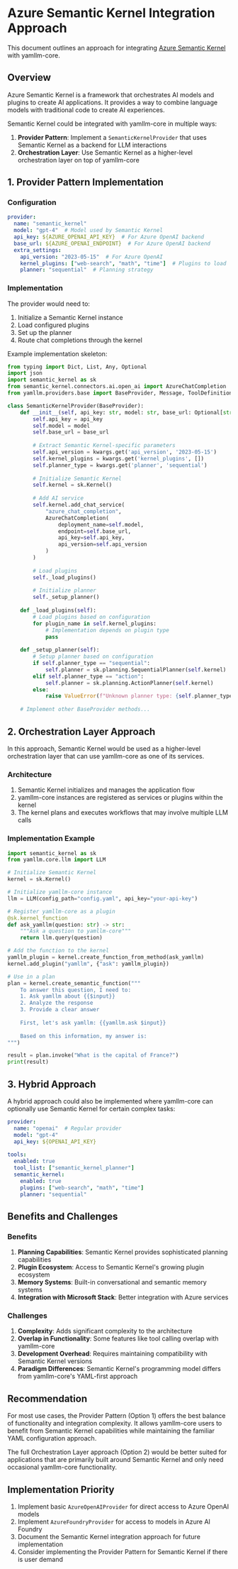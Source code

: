 # Azure Semantic Kernel Integration Approach

This document outlines an approach for integrating [Azure Semantic Kernel](https://learn.microsoft.com/en-us/semantic-kernel/overview/) with yamllm-core.

## Overview

Azure Semantic Kernel is a framework that orchestrates AI models and plugins to create AI applications. It provides a way to combine language models with traditional code to create AI experiences. 

Semantic Kernel could be integrated with yamllm-core in multiple ways:

1. **Provider Pattern**: Implement a `SemanticKernelProvider` that uses Semantic Kernel as a backend for LLM interactions
2. **Orchestration Layer**: Use Semantic Kernel as a higher-level orchestration layer on top of yamllm-core

## 1. Provider Pattern Implementation

### Configuration

```yaml
provider:
  name: "semantic_kernel"
  model: "gpt-4"  # Model used by Semantic Kernel
  api_key: ${AZURE_OPENAI_API_KEY}  # For Azure OpenAI backend
  base_url: ${AZURE_OPENAI_ENDPOINT}  # For Azure OpenAI backend
  extra_settings:
    api_version: "2023-05-15"  # For Azure OpenAI
    kernel_plugins: ["web-search", "math", "time"]  # Plugins to load
    planner: "sequential"  # Planning strategy
```

### Implementation

The provider would need to:

1. Initialize a Semantic Kernel instance
2. Load configured plugins
3. Set up the planner
4. Route chat completions through the kernel

Example implementation skeleton:

```python
from typing import Dict, List, Any, Optional
import json
import semantic_kernel as sk
from semantic_kernel.connectors.ai.open_ai import AzureChatCompletion
from yamllm.providers.base import BaseProvider, Message, ToolDefinition

class SemanticKernelProvider(BaseProvider):
    def __init__(self, api_key: str, model: str, base_url: Optional[str] = None, **kwargs):
        self.api_key = api_key
        self.model = model
        self.base_url = base_url
        
        # Extract Semantic Kernel-specific parameters
        self.api_version = kwargs.get('api_version', '2023-05-15')
        self.kernel_plugins = kwargs.get('kernel_plugins', [])
        self.planner_type = kwargs.get('planner', 'sequential')
        
        # Initialize Semantic Kernel
        self.kernel = sk.Kernel()
        
        # Add AI service
        self.kernel.add_chat_service(
            "azure_chat_completion", 
            AzureChatCompletion(
                deployment_name=self.model,
                endpoint=self.base_url,
                api_key=self.api_key,
                api_version=self.api_version
            )
        )
        
        # Load plugins
        self._load_plugins()
        
        # Initialize planner
        self._setup_planner()
        
    def _load_plugins(self):
        # Load plugins based on configuration
        for plugin_name in self.kernel_plugins:
            # Implementation depends on plugin type
            pass
            
    def _setup_planner(self):
        # Setup planner based on configuration
        if self.planner_type == "sequential":
            self.planner = sk.planning.SequentialPlanner(self.kernel)
        elif self.planner_type == "action":
            self.planner = sk.planning.ActionPlanner(self.kernel)
        else:
            raise ValueError(f"Unknown planner type: {self.planner_type}")
            
    # Implement other BaseProvider methods...
```

## 2. Orchestration Layer Approach

In this approach, Semantic Kernel would be used as a higher-level orchestration layer that can use yamllm-core as one of its services.

### Architecture

1. Semantic Kernel initializes and manages the application flow
2. yamllm-core instances are registered as services or plugins within the kernel
3. The kernel plans and executes workflows that may involve multiple LLM calls

### Implementation Example

```python
import semantic_kernel as sk
from yamllm.core.llm import LLM

# Initialize Semantic Kernel
kernel = sk.Kernel()

# Initialize yamllm-core instance
llm = LLM(config_path="config.yaml", api_key="your-api-key")

# Register yamllm-core as a plugin
@sk.kernel_function
def ask_yamllm(question: str) -> str:
    """Ask a question to yamllm-core"""
    return llm.query(question)

# Add the function to the kernel
yamllm_plugin = kernel.create_function_from_method(ask_yamllm)
kernel.add_plugin("yamllm", {"ask": yamllm_plugin})

# Use in a plan
plan = kernel.create_semantic_function("""
    To answer this question, I need to:
    1. Ask yamllm about {{$input}}
    2. Analyze the response
    3. Provide a clear answer
    
    First, let's ask yamllm: {{yamllm.ask $input}}
    
    Based on this information, my answer is:
""")

result = plan.invoke("What is the capital of France?")
print(result)
```

## 3. Hybrid Approach

A hybrid approach could also be implemented where yamllm-core can optionally use Semantic Kernel for certain complex tasks:

```yaml
provider:
  name: "openai"  # Regular provider
  model: "gpt-4"
  api_key: ${OPENAI_API_KEY}
  
tools:
  enabled: true
  tool_list: ["semantic_kernel_planner"]
  semantic_kernel:
    enabled: true
    plugins: ["web-search", "math", "time"]
    planner: "sequential"
```

## Benefits and Challenges

### Benefits

1. **Planning Capabilities**: Semantic Kernel provides sophisticated planning capabilities
2. **Plugin Ecosystem**: Access to Semantic Kernel's growing plugin ecosystem
3. **Memory Systems**: Built-in conversational and semantic memory systems
4. **Integration with Microsoft Stack**: Better integration with Azure services

### Challenges

1. **Complexity**: Adds significant complexity to the architecture
2. **Overlap in Functionality**: Some features like tool calling overlap with yamllm-core
3. **Development Overhead**: Requires maintaining compatibility with Semantic Kernel versions
4. **Paradigm Differences**: Semantic Kernel's programming model differs from yamllm-core's YAML-first approach

## Recommendation

For most use cases, the Provider Pattern (Option 1) offers the best balance of functionality and integration complexity. It allows yamllm-core users to benefit from Semantic Kernel capabilities while maintaining the familiar YAML configuration approach.

The full Orchestration Layer approach (Option 2) would be better suited for applications that are primarily built around Semantic Kernel and only need occasional yamllm-core functionality.

## Implementation Priority

1. Implement basic `AzureOpenAIProvider` for direct access to Azure OpenAI models
2. Implement `AzureFoundryProvider` for access to models in Azure AI Foundry
3. Document the Semantic Kernel integration approach for future implementation
4. Consider implementing the Provider Pattern for Semantic Kernel if there is user demand